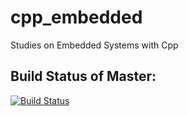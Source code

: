 # cpp_embedded
Studies on Embedded Systems with Cpp

Build Status of Master:
-----------------------
[![Build Status](https://travis-ci.org/Cellebyte/cpp_embedded.svg?branch=master)](https://travis-ci.org/Cellebyte/cpp_embedded)
